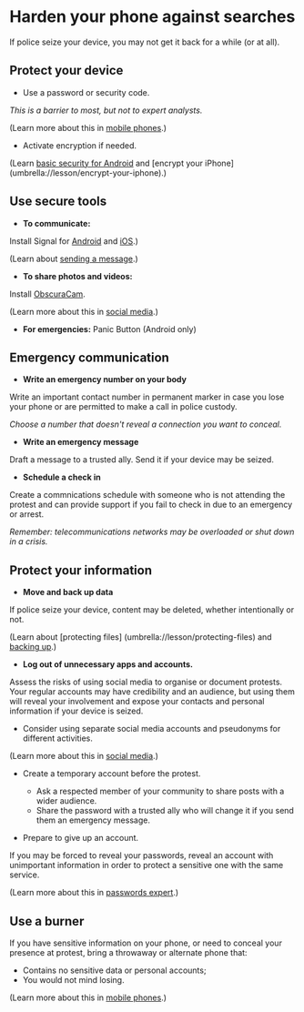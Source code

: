 [Title]: # (Prepare Your Phone)
[Order]: # (1)

# Harden your phone against searches 

If police seize your device, you may not get it back for a while (or at all).

## Protect your device

*   Use a password or security code. 

_This is a barrier to most, but not to expert analysts._

(Learn more about this in [mobile phones](umbrella://lesson/mobile-phones).)

*   Activate encryption if needed.  

(Learn [basic security for Android](umbrella://lesson/android) and [encrypt your iPhone] (umbrella://lesson/encrypt-your-iphone).)

## Use secure tools

*   **To communicate:**  

Install Signal for [Android](umbrella://lesson/signal-for-android) and [iOS](umbrella://lesson/signal-for-ios).) 

(Learn about [sending a message](umbrella://lesson/sending-a-message).) 

*   **To share photos and videos:** 

Install [ObscuraCam](umbrella://lesson/obscuracam).

(Learn more about this in [social media](umbrella://lesson/social-media/0).)

*   **For emergencies:** Panic Button (Android only)

## Emergency communication

*	**Write an emergency number on your body** 

Write an important contact number in permanent marker in case you lose your phone or are permitted to make a call in police custody.

*Choose a number that doesn't reveal a connection you want to conceal.*

*	**Write an emergency message**

Draft a message to a trusted ally. Send it if your device may be seized. 

*	**Schedule a check in**

Create a commnications schedule with someone who is not attending the protest and can provide support if you fail to check in due to an emergency or arrest.

_Remember: telecommunications networks may be overloaded or shut down in a crisis._

## Protect your information

*	**Move and back up data** 

If police seize your device, content may be deleted, whether intentionally or not.

(Learn about [protecting files] (umbrella://lesson/protecting-files) and [backing up](umbrella://lesson/backing-up).) 

*	**Log out of unnecessary apps and accounts.**

Assess the risks of using social media to organise or document protests. Your regular accounts may have credibility and an audience, but using them will reveal your involvement and expose your contacts and personal information if your device is seized.  

*	Consider using separate social media accounts and pseudonyms for different activities. 

(Learn more about this in [social media](umbrella://lesson/social-media/0).)

*	Create a temporary account before the protest. 

	*	Ask a respected member of your community to share posts with a wider audience.   
    *	Share the password with a trusted ally who will change it if you send them an emergency message. 
    
*	Prepare to give up an account.

If you may be forced to reveal your passwords, reveal an account with unimportant information in order to protect a sensitive one with the same service.     

(Learn more about this in [passwords expert](umbrella://lesson/passwords/2).)

## Use a burner

If you have sensitive information on your phone, or need to conceal your presence at protest, bring a throwaway or alternate phone that:

*	Contains no sensitive data or personal accounts;
*	You would not mind losing. 

(Learn more about this in [mobile phones](umbrella://lesson/mobile-phones).)


